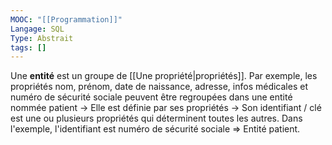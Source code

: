 ```yaml
---
MOOC: "[[Programmation]]"
Langage: SQL
Type: Abstrait
tags: []
---
```

Une **entité** est un groupe de [[Une propriété|propriétés]]. Par exemple, les propriétés nom, prénom, date de naissance, adresse, infos médicales et numéro de sécurité sociale peuvent être regroupées dans une entité nommée patient
→ Elle est définie par ses propriétés
→ Son identifiant / clé est une ou plusieurs propriétés qui déterminent toutes les autres. Dans l'exemple, l'identifiant est numéro de sécurité sociale ⇒ Entité patient.